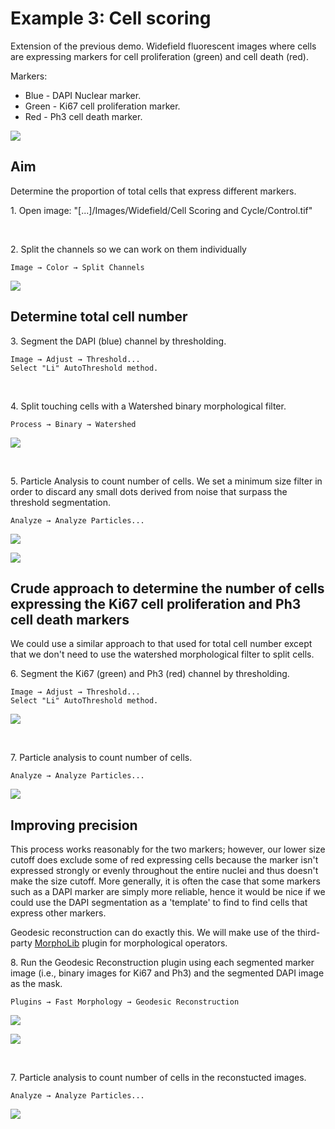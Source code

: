 # Example 3: Cell scoring
Extension of the previous demo. Widefield fluorescent images where cells are expressing markers for cell proliferation (green) and cell death (red).

Markers:

- Blue - DAPI Nuclear marker.
- Green - Ki67 cell proliferation marker.
- Red - Ph3 cell death marker.

![](../images/demo3/cell_score.png)

## Aim
Determine the proportion of total cells that express different markers.

<p>1. Open image: "[...]/Images/Widefield/Cell Scoring and Cycle/Control.tif"</p>

<br>
<p>2. Split the channels so we can work on them individually</p>

`Image → Color → Split Channels`

![](../images/demo3/cell_score_split.png)


## Determine total cell number
<p>3. Segment the DAPI (blue) channel by thresholding.</p>

```
Image → Adjust → Threshold...
Select "Li" AutoThreshold method.
```

<br>
<p>4. Split touching cells with a Watershed binary morphological filter.</p>

`Process → Binary → Watershed`

![](../images/demo3/cell_score_c3_bin_vs_ws.png)

<br>
<p>5. Particle Analysis to count number of cells. We set a minimum size filter in order to discard any small dots derived from noise that surpass the threshold segmentation.</p>

`Analyze → Analyze Particles...`

![](../images/demo3/analyze_parts.png)

![](../images/demo3/total_cell_number.png)

## Crude approach to determine the number of cells expressing the Ki67 cell proliferation and Ph3 cell death markers

We could use a similar approach to that used for total cell number except that we don't need to use the watershed morphological filter to split cells.

<p>6. Segment the Ki67 (green) and Ph3 (red) channel by thresholding.</p>

```
Image → Adjust → Threshold...
Select "Li" AutoThreshold method.
```

![](../images/demo3/cell_score_c1_c2_bin.png)

<br>
<p>7. Particle analysis to count number of cells.</p>

`Analyze → Analyze Particles...`

![](../images/demo3/results.png)


## Improving precision
This process works reasonably for the two markers; however, our lower size cutoff does exclude some of red expressing cells because the marker isn't expressed strongly or evenly throughout the entire nuclei and thus doesn't make the size cutoff. More generally, it is often the case that some markers such as a DAPI marker are simply more reliable, hence it would be nice if we could use the DAPI segmentation as a 'template' to find to find cells that express other markers.

Geodesic reconstruction can do exactly this. We will make use of the third-party [MorphoLib](https://github.com/ijpb/MorphoLibJ) plugin for morphological operators.

<p>8. Run the Geodesic Reconstruction plugin using each segmented marker image (i.e., binary images for Ki67 and Ph3) and the segmented DAPI image as the mask.</p>

`Plugins → Fast Morphology → Geodesic Reconstruction`

![](../images/demo3/geodesic_recon.png)

![](../images/demo3/cell_score_c1_c2_c3_bin_gr.png)

<br>
<p>7. Particle analysis to count number of cells in the reconstucted images.</p>

`Analyze → Analyze Particles...`

![](../images/demo3/results_gr.png)

